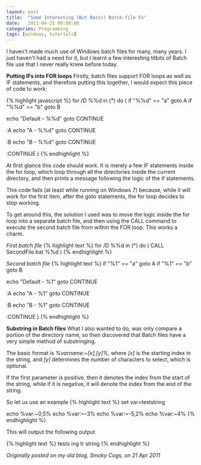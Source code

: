 ```yaml
---
layout: post
title:  "Some Interesting (But Basic) Batch-file Fu"
date:   2011-04-21 00:00:00
categories: Programming
tags: [windows, tutorials]
---
```


I haven't made much use of Windows batch files for many, many years. I just haven't had a need for it, but I learnt a few interesting titbits of Batch file use that I never really knew before today.

**Putting IFs into FOR loops**
Firstly, batch files support FOR loops as well as IF statements, and therefore putting this together, I would expect this piece of code to work:
<!--more-->

{% highlight javascript %}
for /D %%d in (*) do (
  if "%%d" == "a" goto A 
  if "%%d" == "b" goto B

  echo "Default - %%d"
  goto CONTINUE

  :A
  echo "A - %%d"
  goto CONTINUE

  :B
  echo "B - %%d"
  goto CONTINUE

  :CONTINUE
)
{% endhighlight %}

At first glance this code should work. It is merely a few IF statements inside the for loop, which loop through all the directories inside the current directory, and then prints a message following the logic of the if statements.

This code fails (at least while running on Windows 7) because, while it will work for the first item, after the goto statements, the for loop decides to stop working.

To get around this, the solution I used was to move the logic inside the for loop into a separate batch file, and then using the CALL command to execute the second batch file from within the FOR loop. This works a charm.

_First batch file_
{% highlight text %}
for /D %%d in (*) do (
 	CALL SecondFile.bat %%d
)
{% endhighlight %}

_Second batch file_
{% highlight text %}
if "%1" == "a" goto A 
if "%1" == "b" goto B

echo "Default - %1"
goto CONTINUE

:A
echo "A - %1"
goto CONTINUE

:B
echo "B - %1"
goto CONTINUE

:CONTINUE
)
{% endhighlight %}

**Substring in Batch files**
What I also wanted to do, was only compare a portion of the directory name, so then discovered that Batch files have a very simple method of substringing.

The basic format is _%varname:~[x],[y]%_, where _[x]_ is the starting index in the string, and _[y]_ determines the number of characters to select, which is optional.

If the first parameter is positive, then it denotes the index from the start of the string, while if it is negative, it will denote the index from the end of the string.

So let us use an example
{% highlight text %}
set var=teststring

echo %var:~0,5%
echo %var:~-3%
echo %var:~-5,2%
echo %var:~4%
{% endhighlight %}

This will output the following output

{% highlight text %}
tests
ing
tr
string
{% endhighlight %}

_Originally posted on my old blog, Smoky Cogs, on 21 Apr 2011_
